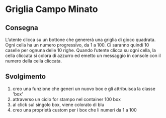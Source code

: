 Griglia Campo Minato
===

## Consegna
L’utente clicca su un bottone che genererà una griglia di gioco quadrata.
Ogni cella ha un numero progressivo, da 1 a 100.
Ci saranno quindi 10 caselle per ognuna delle 10 righe.
Quando l’utente clicca su ogni cella, la cella cliccata si colora di azzurro ed emetto un messaggio in console con il numero della cella cliccata.

## Svolgimento 
1) creo una funzione che generi un nuovo box e gli attribuisca la classe 'box'
2) attraverso un ciclo for stampo nel container 100 box
3) al click sul singolo box, viene colorato di blu
4) creo una proprietà custom per i box che li numeri da 1 a 100
